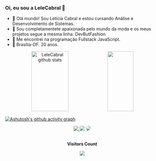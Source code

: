 ### Oi, eu sou a LeleCabral 👋

- 🌱 Olá mundo! Sou Letícia Cabral e estou cursando Análise e Desenvolvimento de Sistemas.
- 🌱 Sou completamentete apaixonada pelo mundo da moda e os meus projetos segue a mesma linha: DevButFashion.
- 👯 Me encontrei na programação Fullstack JavaScript. 
- 👯 Brasília-DF. 20 anos.


<div align="center">  
  <img width="49%" height="195px" src="https://github-readme-stats.vercel.app/api?username=LeleCabral&show_icons=true&count_private=true&hide_border=true&title_color=ff91a4&icon_color=ff91a4&text_color=c9d1d9&bg_color=0d1117" alt="LeleCabral github stats" /> 
  <img width="41%" height="195px" src="https://github-readme-stats.vercel.app/api/top-langs/?username=LeleCabral&layout=compact&hide_border=true&title_color=0d1117&text_color=ff91a4&bg_color=0d1117" />
</div>



[![Ashutosh's github activity graph](https://github-readme-activity-graph.cyclic.app/graph?username=LeleCabral&bg_color=0d1117&color=ff007b&line=eea0af&point=eca2d3&area=true&hide_border=true)](https://github.com/ashutosh00710/github-readme-activity-graph)

<div align="center"> 
<a href="https://instagram.com/lelecaabral" target="_blank"><img src="https://img.shields.io/badge/-Instagram-%23E4405F?style=for-the-badge&logo=instagram&logoColor=white"</a>
<a href = "mailto:leticiacabral.felix@gmail.com"> <img src="https://img.shields.io/badge/-Gmail-%23333?style=for-the-badge&logo=gmail&logoColor=white" target="_blank"></a>
<a href="https://www.linkedin.com/in/letícia-cabral-741788225/" target="_blank"><img src="https://img.shields.io/badge/-LinkedIn-%230077B5?style=for-the-badge&logo=linkedin&logoColor=white" style="border-radius: 30px" target="_blank"></a> 
 </div>
  
  <div align="center">
<br><p align="centre"><b>Visitors Count</b></p>  
<p align="center"><img align="center" src="https://profile-counter.glitch.me/{LeleCabral}/count.svg" /></p> 
<br>
</div>
